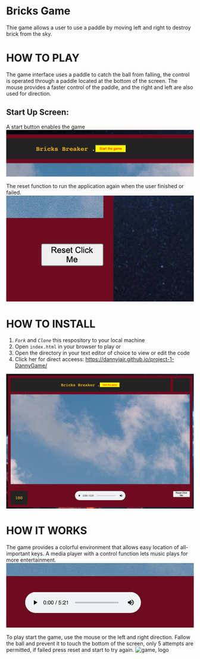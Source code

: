 # Bricks Game
Thie game allows a user to use a paddle by moving left and right to destroy brick from the sky.


# HOW TO PLAY
 
The game interface uses a paddle to catch the ball from falling, the control is operated through a paddle located at the bottom of the screen. The mouse provides a faster control of the paddle, and the right and left are also used for direction. 



## Start Up Screen:
A start button enables the game
![start, logo](/gameStart.png)

The reset function to run the application again when the user finished or failed.
![reset, logo](/gamereset.png)





# HOW TO INSTALL
1. *`Fork`* and *`Clone`* this respository to your local machine
2. Open `index.html` in your browser to play or 
3. Open the directory in your text editor of choice to view or edit the code
4. Click her for direct acceess: https://dannyjajr.github.io/project-1-DannyGame/ 

![game, start](/startgame.png)



# HOW IT WORKS
The game provides a colorful environment that allows easy location of all-important keys. A media player with a control function lets music plays for more entertainment.
![media, logo](/gameMedia.png)

To play start the game, use the mouse or the left and right direction. Fallow the ball and prevent it to touch the bottom of the screen, only 5 attempts are permitted, if failed press reset and start to try again. 
![game, logo](/gamefinished.png)




